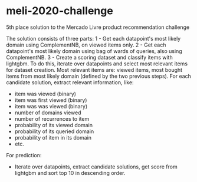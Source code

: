 # meli-2020-challenge
5th place solution to the Mercado Livre product recommendation challenge



The solution consists of three parts:
1 - Get each datapoint's most likely domain using ComplementNB, on viewed items only.
2 - Get each datapoint's most likely domain using bag of wards of queries, also using ComplementNB.
3 - Create a scoring dataset and classify items with lightgbm. To do this, iterate over datapoints and select most relevant items for dataset creation. Most relevant items are:
viewed items, most bought items from most likely domain (defined by the two previous steps). For each candidate solution, extract relevant information, like:
 - item was viewed (binary)
 - item was first viewed (binary)
 - item was was viewed (binary)
 - number of domains viewed
 - number of recurrences to item
 - probability of its viewed domain
 - probability of its queried domain
 - probability of item in its domain
 - etc.
 
 For prediction:
 - Iterate over datapoints, extract candidate solutions, get score from lightgbm and sort top 10 in descending order.
